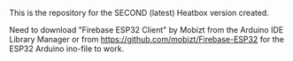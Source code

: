 This is the repository for the SECOND (latest) Heatbox version created.


Need to download "Firebase ESP32 Client" by Mobizt from the Arduino IDE Library Manager or from https://github.com/mobizt/Firebase-ESP32 for the ESP32 Arduino ino-file to work.

